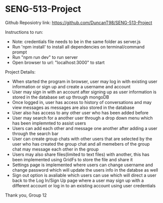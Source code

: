 # SENG-513-Project

Github Reposiotry link: https://github.com/DuncanT98/SENG-513-Project

Instructions to run:
- Note: credentials file needs to be in the same folder as server.js 
- Run 'npm install' to install all dependencies on terminal/command prompt
- Run "npm run dev" to run server
- Open browser to url: "localhost:3000" to start 

Project Details:
- When started the program in browser, user may log in with existing user information or sign up and create a username and account 
- User may sign in with an account after signing up as user information is stored in the database set up  through mongoDB
- Once logged in, user has access to history of conversations and may view messages as messages are also stored in the database
- User also has access to any other user who has been added before
- User may search for a another user through a drop down menu which has been implemnted to assist users
- Users can add each other and message one another after adding a user through the search bar
- User can create group chats with other users that are selected by the user who has created the group chat and all memebers of the group chat may message each other in the group
- Users may also share files(limited to text files) with another, this has been implemented using GridFs to store the file and share it
- Settings page is implemented where users can change username and change password which will update the users info in the databse as well
- Sign out option is avaliable which users can use which will direct a user back to the Log In/Sign Up page where a user may sign up with a different account or log in to an existing account using user credentials

Thank you, 
Group 12
